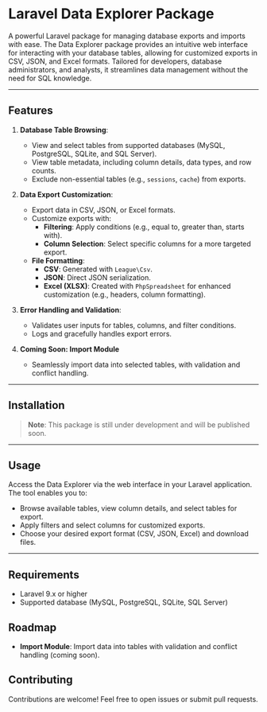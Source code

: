 
# Laravel Data Explorer Package

A powerful Laravel package for managing database exports and imports with ease. The Data Explorer package provides an intuitive web interface for interacting with your database tables, allowing for customized exports in CSV, JSON, and Excel formats. Tailored for developers, database administrators, and analysts, it streamlines data management without the need for SQL knowledge.

---

## Features

1. **Database Table Browsing**:
   - View and select tables from supported databases (MySQL, PostgreSQL, SQLite, and SQL Server).
   - View table metadata, including column details, data types, and row counts.
   - Exclude non-essential tables (e.g., `sessions`, `cache`) from exports.

2. **Data Export Customization**:
   - Export data in CSV, JSON, or Excel formats.
   - Customize exports with:
     - **Filtering**: Apply conditions (e.g., equal to, greater than, starts with).
     - **Column Selection**: Select specific columns for a more targeted export.
   - **File Formatting**:
     - **CSV**: Generated with `League\Csv`.
     - **JSON**: Direct JSON serialization.
     - **Excel (XLSX)**: Created with `PhpSpreadsheet` for enhanced customization (e.g., headers, column formatting).

3. **Error Handling and Validation**:
   - Validates user inputs for tables, columns, and filter conditions.
   - Logs and gracefully handles export errors.

4. **Coming Soon: Import Module**
   - Seamlessly import data into selected tables, with validation and conflict handling.

---

## Installation

> **Note**: This package is still under development and will be published soon.

---

## Usage

Access the Data Explorer via the web interface in your Laravel application. The tool enables you to:

- Browse available tables, view column details, and select tables for export.
- Apply filters and select columns for customized exports.
- Choose your desired export format (CSV, JSON, Excel) and download files.

---

## Requirements

- Laravel 9.x or higher
- Supported database (MySQL, PostgreSQL, SQLite, SQL Server)

## Roadmap

- **Import Module**: Import data into tables with validation and conflict handling (coming soon).

## Contributing

Contributions are welcome! Feel free to open issues or submit pull requests.
